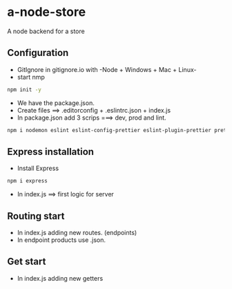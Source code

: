 # a-node-store
A node backend for a store

## Configuration
- GitIgnore in gitignore.io with -Node + Windows + Mac + Linux-
- start nmp
```sh
npm init -y
```
- We have the package.json.
- Create files ==> .editorconfig + .eslintrc.json + index.js
- In package.json add 3 scrips ===> dev, prod and lint.
```sh
npm i nodemon eslint eslint-config-prettier eslint-plugin-prettier prettier -D
```

## Express installation
- Install Express
```sh
npm i express
```
- In index.js ==> first logic for server 

## Routing start
- In index.js adding new routes. (endpoints)
- In endpoint products use .json.

## Get start
- In index.js adding new getters


